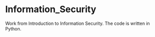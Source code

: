 # Information_Security
Work from Introduction to Information Security. The code is written in Python.

